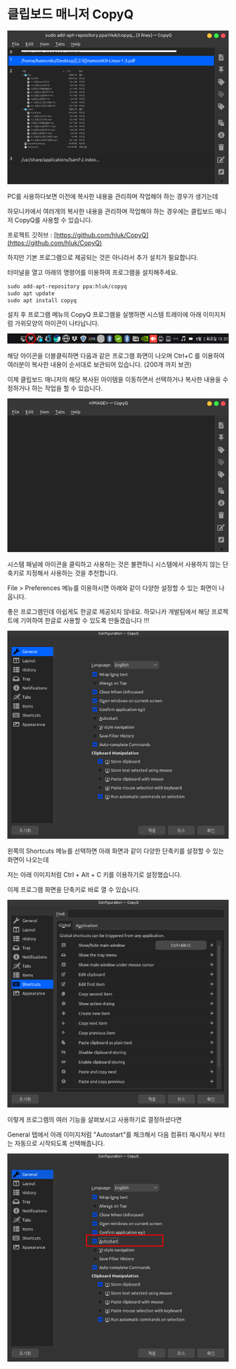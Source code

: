 # 클립보드 매니저 CopyQ

![](../.gitbook/assets/54661744.png)

PC를 사용하다보면 이전에 복사한 내용을 관리하며 작업해야 하는 경우가 생기는데

하모니카에서 여러개의 복사한 내용을 관리하며 작업해야 하는 경우에는 클립보드 매니저 CopyQ를 사용할 수 있습니다.

프로젝트 깃허브 : [https://github.com/hluk/CopyQ](https://github.com/hluk/CopyQ)

하지만 기본 프로그램으로 제공되는 것은 아니라서 추가 설치가 필요합니다.

터미널을 열고 아래의 명령어를 이용하여 프로그램을 설치해주세요.

```
sudo add-apt-repository ppa:hluk/copyq
sudo apt update
sudo apt install copyq
```

설치 후 프로그램 메뉴의 CopyQ 프로그램을 실행하면 시스템 트레이에 아래 이미지처럼 가위모양의 아이콘이 나타납니다.

![](../.gitbook/assets/54661745.png)

해당 아이콘을 더블클릭하면 다음과 같은 프로그램 화면이 나오며 Ctrl+C 를 이용하여 여러분이 복사한 내용이 순서대로 보관되어 있습니다. (200개 까지 보관)

이제 클립보드 매니저의 해당 복사된 아이템을 이동하면서 선택하거나 복사한 내용을 수정하거나 하는 작업을 할 수 있습니다.

![](../.gitbook/assets/54661746.png)

시스템 패널에 아이콘을 클릭하고 사용하는 것은 불편하니 시스템에서 사용하지 않는 단축키로 지정해서 사용하는 것을 추천합니다.

File > Preferences 메뉴를 이용하시면 아래와 같이 다양한 설정할 수 있는 화면이 나옵니다.

좋은 프로그램인데 아쉽게도 한글로 제공되지 않네요. 하모니카 개발팀에서 해당 프로젝트에 기여하여 한글로 사용할 수 있도록 만들겠습니다 !!!

![](../.gitbook/assets/54661747.png)

왼쪽의 Shortcuts 메뉴를 선택하면 아래 화면과 같이 다양한 단축키를 설정할 수 있는 화면이 나오는데

저는 아래 이미지처럼 Ctrl + Alt + C 키를 이용하기로 설정했습니다.

이제 프로그램 화면을 단축키로 바로 열 수 있습니다.

![](../.gitbook/assets/54661748.png)

이렇게 프로그램의 여러 기능을 살펴보시고 사용하기로 결정하셨다면

General 탭에서 아래 이미지처럼 "Autostart"를 체크해서 다음 컴퓨터 재시작시 부터는 자동으로 시작되도록 선택해줍니다.

![](../.gitbook/assets/54661749.png)
